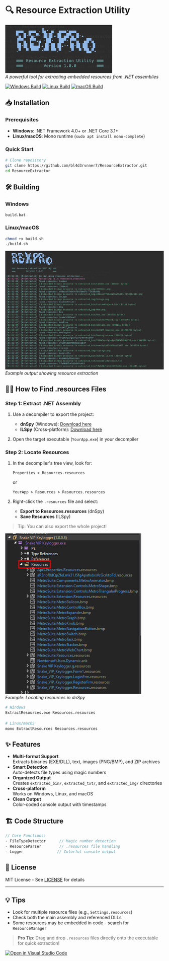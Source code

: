 # 🔍 Resource Extraction Utility

![ASCII Logo](img/logo.png)  
*A powerful tool for extracting embedded resources from .NET assemblies*

[![Windows Build](https://img.shields.io/badge/Windows-Supported-green?logo=windows)](https://github.com/bl4d3rvnner7/ResourceExtractor)
[![Linux Build](https://img.shields.io/badge/Linux-Supported-green?logo=linux)](https://github.com/bl4d3rvnner7/ResourceExtractor)
[![macOS Build](https://img.shields.io/badge/macOS-Supported-green?logo=apple)](https://github.com/bl4d3rvnner7/ResourceExtractor)

## 📥 Installation

### Prerequisites
- **Windows**: .NET Framework 4.0+ or .NET Core 3.1+
- **Linux/macOS**: Mono runtime (`sudo apt install mono-complete`)

### Quick Start
```bash
# Clone repository
git clone https://github.com/bl4d3rvnner7/ResourceExtractor.git
cd ResourceExtractor
```

## 🛠 Building

### Windows
```batch
build.bat
```

### Linux/macOS
```bash
chmod +x build.sh
./build.sh
```

![Example Usage](img/example.png)  
*Example output showing resource extraction*

## 🕵️‍♂️ How to Find .resources Files

### Step 1: Extract .NET Assembly
1. Use a decompiler to export the project:
   - **dnSpy** (Windows): [Download here](https://github.com/dnSpy/dnSpy)
   - **ILSpy** (Cross-platform): [Download here](https://github.com/icsharpcode/ILSpy)

2. Open the target executable (`YourApp.exe`) in your decompiler

### Step 2: Locate Resources
1. In the decompiler's tree view, look for:
   ```
   Properties > Resources.resources
   ```
   or
   ```
   YourApp > Resources > Resources.resources
   ```

2. Right-click the `.resources` file and select:
   - **Export to Resources.resources** (dnSpy)
   - **Save Resources** (ILSpy)

> Tip: You can also export the whole project!

![Decompiler View](img/decompiler_view.png)  
*Example: Locating resources in dnSpy*

```bash
# Windows
ExtractResources.exe Resources.resources

# Linux/macOS
mono ExtractResources Resources.resources
```


## ✨ Features

- **Multi-format Support**  
  Extracts binaries (EXE/DLL), text, images (PNG/BMP), and ZIP archives
- **Smart Detection**  
  Auto-detects file types using magic numbers
- **Organized Output**  
  Creates `extracted_bin/`, `extracted_txt/`, and `extracted_img/` directories
- **Cross-platform**  
  Works on Windows, Linux, and macOS
- **Clean Output**  
  Color-coded console output with timestamps

## 🏗 Code Structure

```csharp
// Core Functions:
- FileTypeDetector      // Magic number detection
- ResourceParser        // .resources file handling 
- Logger               // Colorful console output
```

## 📜 License

MIT License - See [LICENSE](LICENSE) for details

---

## 💡 Tips
- Look for multiple resource files (e.g., `Settings.resources`)
- Check both the main assembly and referenced DLLs
- Some resources may be embedded in code - search for `ResourceManager`

> **Pro Tip**: Drag and drop `.resources` files directly onto the executable for quick extraction!

[![Open in Visual Studio Code](https://img.shields.io/badge/-Open%20in%20VSCode-blue?logo=visualstudiocode)](https://vscode.dev/github/bl4d3rvnner7/ResourceExtractor)
